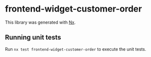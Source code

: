 # frontend-widget-customer-order

This library was generated with [Nx](https://nx.dev).

## Running unit tests

Run `nx test frontend-widget-customer-order` to execute the unit tests.
